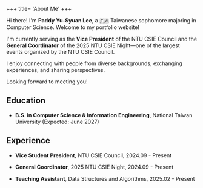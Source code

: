 +++
title= 'About Me'
+++

Hi there! I'm **Paddy Yu-Syuan Lee**, a :taiwan: Taiwanese sophomore majoring in Computer Science. Welcome to my portfolio website!

I'm currently serving as the **Vice President** of the NTU CSIE Council and the **General Coordinator** of the 2025 NTU CSIE Night—one of the largest events organized by the NTU CSIE Council.

I enjoy connecting with people from diverse backgrounds, exchanging experiences, and sharing perspectives.

Looking forward to meeting you!

## Education

* **B.S. in Computer Science & Information Engineering**, National Taiwan University (Expected: June 2027)


## Experience

* **Vice Student President**, NTU CSIE Council, 2024.09 - Present

* **General Coordinator**, 2025 NTU CSIE Night, 2024.09 - Present

* **Teaching Assistant**, Data Structures and Algorithms, 2025.02 - Present

